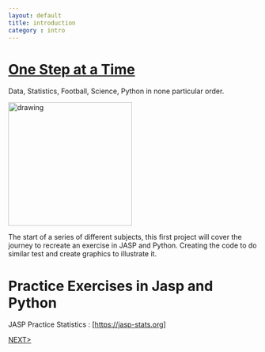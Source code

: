 ```yaml
---
layout: default
title: introduction
category : intro
---
```

# [One Step at a Time](https://aliwualk.github.io/One-Step-at-a-Time)
Data, Statistics, Football, Science, Python in none particular order.

<img src="https://github.com/aliwualk/One-Step-at-a-Time/blob/master/images/jasp.jpg" alt="drawing" width="250"/>

The start of a series of different subjects, this first project will cover the journey to recreate an exercise in JASP and Python. Creating the code to do similar test and create graphics to illustrate it.

# Practice Exercises in Jasp and Python
JASP Practice Statistics : [https://jasp-stats.org]

[NEXT>](/exercise1.md)
